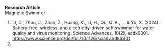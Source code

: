 **Research Article**<br>
Magnetic Swimmer<br>
1. Li, D., Zhou, J., Zhao, Z., Huang, X., Li, H., Qu, Q. A., ... & Yu, X. (2024). Battery-free, wireless, and electricity-driven soft swimmer for water quality and virus monitoring. Science Advances, 10(2), eadk6301. https://www.science.org/doi/full/10.1126/sciadv.adk6301
2. 
